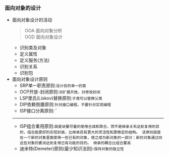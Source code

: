 ### 面向对象的设计
  + 面向对象设计的活动
    > OOA 面向对象分析<br>
      OOD 面向对象设计
    + 识别类及对象
    + 定义属性
    + 定义服务(方法)
    + 识别关系
    + 识别包
  + 面向对象设计原则
    + SRP单一职责原则:`设计目的单一的类`
    + OCP开放-封闭原则:`对扩展开放，对修改封闭`
    + LSP里氏(Liskov)替换原则:`子类可以替换父类`
    + DIP依赖倒置原则:`针对接口编程，不要针对实现编程`
    + ISP接口分离原则:``
    ---
    + ISP组合重用原则:`就是说要尽量的使用合成和聚合，而不是继承关系达到复用的目的，组合能更好的实现封装，比继承具有更大的灵活性和更稳定的结构。
该原则就是在一个新的对象里面使用一些已有的对象，使之成为新对象的一部分：新的对象通过向这些对象的委派达到复用已有功能的目的。
继承的耦合比组合要高`
    + 迪米特(Demeter)原则(最少知识法则):`保持对象的独立性`
